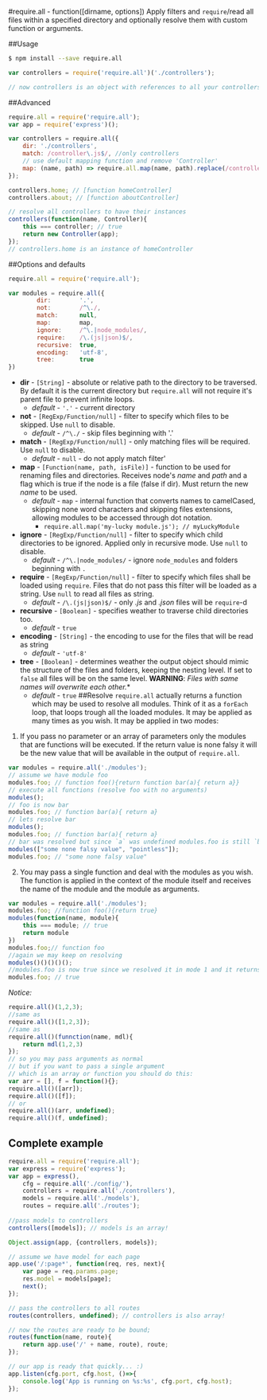 #require.all - function([dirname, options])
Apply filters and `require`/read all files within a specified directory and optionally resolve them with custom function or arguments.

##Usage
```sh
$ npm install --save require.all
```
```js
var controllers = require('require.all')('./controllers');

// now controllers is an object with references to all your controllers
```
##Advanced
```js
require.all = require('require.all');
var app = require('express')();

var controllers = require.all({
    dir: './controllers',
    match: /controller\.js$/, //only controllers
    // use default mapping function and remove 'Controller' 
    map: (name, path) => require.all.map(name, path).replace(/controller$/i, '')
});

controllers.home; // [function homeController]
controllers.about; // [function aboutController]

// resolve all controllers to have their instances
controllers(function(name, Controller){
    this === controller; // true
    return new Controller(app);
});
// controllers.home is an instance of homeController
```
##Options and defaults
```js
require.all = require('require.all');

var modules = require.all({
        dir:        '.',
        not:        /^\./,
        match:      null,
        map:        map,
        ignore:     /^\.|node_modules/,
        require:    /\.(js|json)$/,
        recursive:  true,
        encoding:   'utf-8',
        tree:       true
})
```
* **dir** - `[String]` - absolute or relative path to the directory to be traversed. By default it is the current directory but `require.all` will not require it's parent file to prevent infinite loops. 
    * *default* - `'.'` - current directory
* **not** - `[RegExp/Function/null]` - filter to specify which files to be skipped. Use `null` to disable.
    * *default* - `/^\./` - skip files beginning with '.'
* **match** - `[RegExp/Function/null]` - only matching files will be required. Use `null` to disable.
    * *default* - `null` - do not apply match filter'
* **map** - `[Function(name, path, isFile)]` - function to be used for renaming files and directories. Receives node's *name* and *path* and a flag which is true if the node is a file (false if dir). Must return the new *name* to be used.
    * *default* - `map` - internal function that converts names to camelCased, skipping none word characters and skipping files extensions, allowing modules to be accessed through dot notation. 
        * `require.all.map('my-lucky module.js'); // myLuckyModule`
* **ignore** - `[RegExp/Function/null]` - filter to specify which child directories to be ignored. Applied only in recursive mode. Use `null` to disable.
    * *default* - `/^\.|node_modules/` - ignore `node_modules` and folders beginning with `.`
* **require** - `[RegExp/Function/null]` - filter to specify which files shall be loaded using `require`. Files that do not pass this filter will be loaded as a string. Use `null` to read all files as string.
    * *default* - `/\.(js|json)$/` - only *.js* and *.json* files will be `require`-d
* **recursive** - `[Boolean]` - specifies weather to traverse child directories too.
    * *default* - `true`
* **encoding** - `[String]` - the encoding to use for the files that will be read as string
    * *default* - `'utf-8'`
* **tree** - `[Boolean]` - determines weather the output object should mimic the structure of the files and folders, keeping the nesting level. If set to `false` all files will be on the same level. **WARNING**: *Files with same names will overwrite each other.**
    * *default* - `true`
##Resolve
`require.all` actually returns a function which may be used to resolve all modules. Think of it as a `forEach` loop, that loops trough all the loaded modules. It may be applied as many times as you wish. It may be applied in two modes:

1. If you pass no parameter or an array of parameters only the modules that are functions will be executed. If the return value is none falsy it will be the new value that will be available in the output of `require.all`.
```js
var modules = require.all('./modules');
// assume we have module foo
modules.foo; // function foo(){return function bar(a){ return a}}
// execute all functions (resolve foo with no arguments)
modules();
// foo is now bar
modules.foo; // function bar(a){ return a}
// lets resolve bar
modules();
modules.foo; // function bar(a){ return a}
// bar was resolved but since `a` was undefined modules.foo is still `bar`
modules(["some none falsy value", "pointless"]);
modules.foo; // "some none falsy value"
```
2. You may pass a single function and deal with the modules as you wish. The function is applied in the context of the module itself and receives the name of the module and the module as arguments.
```js
var modules = require.all('./modules');
modules.foo; //function foo(){return true}
modules(function(name, module){
    this === module; // true
    return module
})
modules.foo;// function foo
//again we may keep on resolving
modules()()()()();
//modules.foo is now true since we resolved it in mode 1 and it returns true
modules.foo; // true
```
*Notice:*
```js
require.all()(1,2,3);
//same as 
require.all()([1,2,3]);
//same as 
require.all()(funnction(name, mdl){
    return mdl(1,2,3)
});
// so you may pass arguments as normal 
// but if you want to pass a single argument 
// which is an array or function you should do this:
var arr = [], f = function(){};
require.all()([arr]);
require.all()([f]);
// or 
require.all()(arr, undefined);
require.all()(f, undefined);
```
## Complete example
```js
require.all = require('require.all');
var express = require('express');
var app = express(),
    cfg = require.all('./config/'),
    controllers = require.all('./controllers'),
    models = require.all('./models'),
    routes = require.all('./routes');
    
//pass models to controllers
controllers([models]); // models is an array!

Object.assign(app, {controllers, models});

// assume we have model for each page
app.use('/:page*', function(req, res, next){
    var page = req.params.page;
    res.model = models[page];
    next();
});

// pass the controllers to all routes
routes(controllers, undefined); // controllers is also array!

// now the routes are ready to be bound;
routes(function(name, route){
    return app.use('/' + name, route), route;
});

// our app is ready that quickly... :)
app.listen(cfg.port, cfg.host, ()=>{
    console.log('App is running on %s:%s', cfg.port, cfg.host);
});

```
